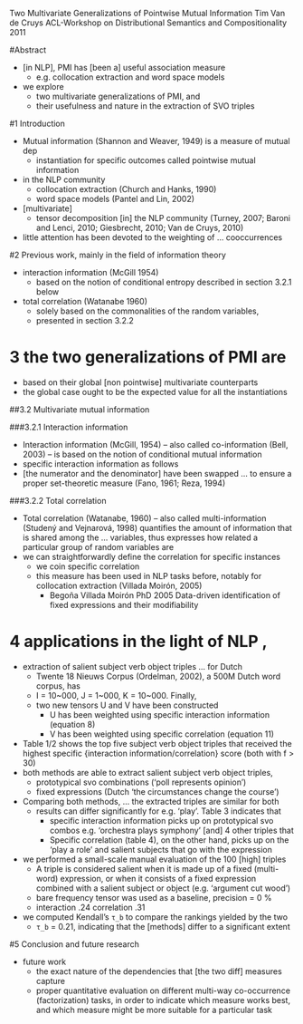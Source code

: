 Two Multivariate Generalizations of Pointwise Mutual Information
Tim Van de Cruys
ACL-Workshop on Distributional Semantics and Compositionality 2011

#Abstract

* [in NLP], PMI has [been a] useful association measure
  * e.g. collocation extraction and word space models
* we explore
  * two multivariate generalizations of PMI, and
  * their usefulness and nature in the extraction of SVO triples

#1 Introduction

* Mutual information (Shannon and Weaver, 1949) is a measure of mutual dep
  * instantiation for specific outcomes called pointwise mutual information
* in the NLP community 
  * collocation extraction (Church and Hanks, 1990)
  * word space models (Pantel and Lin, 2002)
* [multivariate]
  * tensor decomposition [in] the NLP community (Turney, 2007; 
    Baroni and Lenci, 2010; Giesbrecht, 2010; Van de Cruys, 2010)
* little attention has been devoted to the weighting of ...  cooccurrences

#2 Previous work, mainly in the field of information theory

* interaction information (McGill 1954)
  * based on the notion of conditional entropy
    described in section 3.2.1 below
* total correlation (Watanabe 1960)
  * solely based on the commonalities of the random variables,
  * presented in section 3.2.2

# 3 the two generalizations of PMI are

* based on their global [non pointwise] multivariate counterparts
* the global case ought to be the expected value for all the instantiations

##3.2 Multivariate mutual information

###3.2.1 Interaction information

* Interaction information (McGill, 1954) –
  also called co-information (Bell, 2003) – is
  based on the notion of conditional mutual information
* specific interaction information as follows
* [the numerator and the denominator] have been swapped ... to ensure a proper
  set-theoretic measure (Fano, 1961; Reza, 1994)

###3.2.2 Total correlation

* Total correlation (Watanabe, 1960) –
  also called multi-information (Studený and Vejnarová, 1998)
  quantifies the amount of information that is shared among the ... variables,
  thus expresses how related a particular group of random variables are
* we can straightforwardly define the correlation for specific instances
  * we coin specific correlation
  * this measure has been used in NLP tasks before, notably
    for collocation extraction (Villada Moirón, 2005)
    * Begoña Villada Moirón
      PhD 2005
      Data-driven identification of fixed expressions and their modifiability

# 4 applications in the light of NLP ,

* extraction of salient subject verb object triples ... for Dutch
  * Twente 18 Nieuws Corpus (Ordelman, 2002), a 500M Dutch word corpus, has
  * I = 10~000, J = 1~000, K = 10~000. Finally,
  * two new tensors U and V have been constructed
    * U has been weighted using specific interaction information (equation 8)
    * V has been weighted using specific correlation (equation 11)
* Table 1/2 shows the top five subject verb object triples that received the
  highest specific {interaction information/correlation} score
  (both with f > 30)
* both methods are able to extract salient subject verb object triples,
  * prototypical svo combinations (‘poll represents opinion’)
  * fixed expressions (Dutch ‘the circumstances change the course’)
* Comparing both methods, ... the extracted triples are similar for both
  * results can differ significantly for e.g. ‘play’.  Table 3 indicates that
    * specific interaction information picks up on prototypical svo combos
      e.g. ‘orchestra plays symphony’ [and] 4 other triples that
    * Specific correlation (table 4), on the other hand, picks up on the
      ‘play a role’ and salient subjects that go with the expression
* we performed a small-scale manual evaluation of the 100 [high] triples
  * A triple is considered salient when it is
    made up of a fixed (multi-word) expression, or when it 
    consists of a fixed expression combined with a salient subject or object
    (e.g. ‘argument cut wood’)
  * bare frequency tensor was used as a baseline, precision = 0 %
  * interaction .24
    correlation .31
* we computed Kendall’s `τ_b` to compare the rankings yielded by the two
  * `τ_b` = 0.21, indicating that the [methods] differ to a significant extent

#5 Conclusion and future research

* future work
  * the exact nature of the dependencies that [the two diff]  measures capture
  * proper quantitative evaluation on different multi-way co-occurrence
    (factorization) tasks, in order to indicate which measure works best, and
    which measure might be more suitable for a particular task
